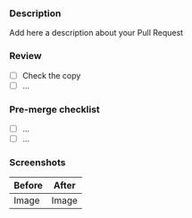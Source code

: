 ### Description
Add here a description about your Pull Request

### Review 
- [ ] Check the copy 
- [ ] ...

### Pre-merge checklist
- [ ] ...
- [ ] ...

### Screenshots
| Before | After |
|--------|-------|
| Image  | Image |